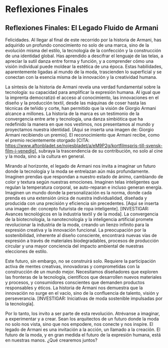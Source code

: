 # Reflexiones Finales

## Reflexiones Finales: El Legado Fluido de Armani

Felicidades. Al llegar al final de este recorrido por la historia de Armani, has adquirido un profundo conocimiento no solo de una marca, sino de la evolución misma del estilo, la tecnología de la confección y la construcción de una identidad global. Has aprendido a descifrar el lenguaje de las telas, a apreciar la sutil danza entre forma y función, y a comprender cómo una visión individual puede moldear la estética de una época.  Estas habilidades, aparentemente ligadas al mundo de la moda, trascienden lo superficial y se conectan con la esencia misma de la innovación y la creatividad humana.

La síntesis de la historia de Armani revela una verdad fundamental sobre la tecnología: su capacidad para amplificar la expresión humana.  Al igual que la imprenta democratizó el acceso al conocimiento, las innovaciones en el diseño y la producción textil, desde las máquinas de coser hasta las técnicas de teñido y corte, han permitido que la visión de Giorgio Armani alcance a millones.  La historia de la marca es un testimonio de la convergencia entre arte y tecnología, una danza simbiótica que ha redefinido la manera en que nos vestimos, nos presentamos al mundo y proyectamos nuestra identidad. [Aqui se inserta una imagen de: Giorgio Armani recibiendo un premio].  El reconocimiento que Armani recibe, como el premio recientemente otorgado [CITA: https://www.aftonbladet.se/nojesbladet/a/eM9P2g/kortfilmspris-till-svensk-film-i-venedig], subraya la trascendencia de su contribución, no solo al cine y la moda, sino a la cultura en general.

Mirando al horizonte, el legado de Armani nos invita a imaginar un futuro donde la tecnología y la moda se entrelazan aún más profundamente.  Imaginen prendas que respondan a nuestro estado de ánimo, cambiando de color y textura según nuestras emociones. Imaginen telas inteligentes que regulan la temperatura corporal, se auto-reparan e incluso generan energía. Imaginen un mundo donde la personalización es la norma, donde cada prenda es una extensión única de nuestra individualidad, diseñada y producida con una precisión y eficiencia sin precedentes. [Aqui se inserta una imagen de: concepto futurista de ropa inteligente].  [INVESTIGAR:  Avances tecnológicos en la industria textil y de la moda].  La convergencia de la biotecnología, la nanotecnología y la inteligencia artificial promete revolucionar la industria de la moda, creando un lienzo infinito para la expresión creativa y la innovación funcional.  La  preocupación por la sostenibilidad, inherente al diseño consciente, encontrará nuevas vías de expresión a través de materiales biodegradables, procesos de producción circular y una mayor conciencia del impacto ambiental de nuestras elecciones de estilo.

Este futuro, sin embargo, no se construirá solo.  Requiere la participación activa de mentes creativas, innovadoras y comprometidas con la construcción de un mundo mejor.  Necesitamos diseñadores que exploren las fronteras de la tecnología, científicos que desarrollen nuevos materiales y procesos, y consumidores conscientes que demanden productos responsables y éticos. La historia de Armani nos demuestra que la innovación no surge en el vacío, sino de la confluencia de talento, visión y perseverancia.  [INVESTIGAR: Iniciativas de moda sostenible impulsadas por la tecnología].

Por lo tanto, los invito a ser parte de esta revolución.  Atrévanse a imaginar, a experimentar y a crear.  Sean los arquitectos de un futuro donde la moda no solo nos vista, sino que nos empodere, nos conecte y nos inspire.  El legado de Armani es una invitación a la acción, un llamado a la creación.  El futuro de la moda, y en gran medida el futuro de la expresión humana, está en nuestras manos.  ¿Qué crearemos juntos?
